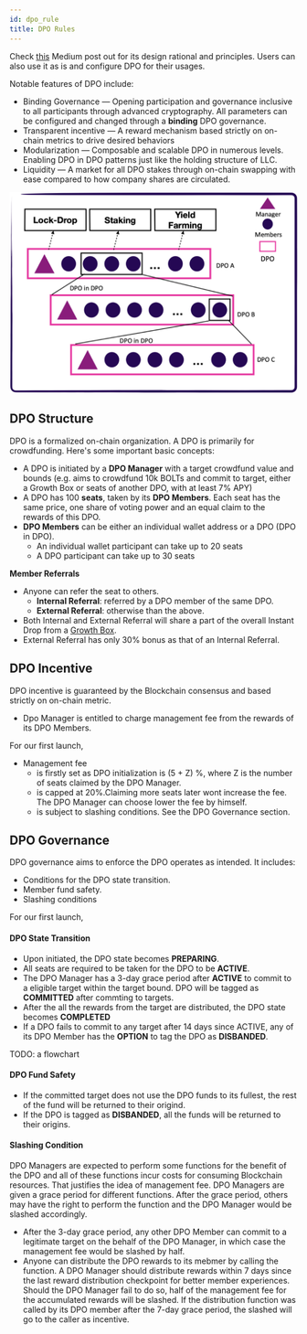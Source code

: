 ```yaml
---
id: dpo_rule
title: DPO Rules
---
```


Check [this](https://spannerprotocol.medium.com/introducing-dpo-e4ca0730e1c) Medium post out for its design rational and principles. Users can also use it as is and configure DPO for their usages. 

Notable features of DPO include:
- Binding Governance — Opening participation and governance inclusive to all participants through advanced cryptography. All parameters can be configured and changed through a **binding** DPO governance.
- Transparent incentive — A reward mechanism based strictly on on-chain metrics to drive desired behaviors
- Modularization — Composable and scalable DPO in numerous levels. Enabling DPO in DPO patterns just like the holding structure of LLC.
- Liquidity — A market for all DPO stakes through on-chain swapping with ease compared to how company shares are circulated.

<img src="assets/dpo.png" width="600">

## DPO Structure
DPO is a formalized on-chain organization. A DPO is primarily for crowdfunding. Here's some important basic concepts:
- A DPO is initiated by a **DPO Manager** with a target crowdfund value and bounds (e.g. aims to crowdfund 10k BOLTs and commit to target, either a Growth Box or seats of another DPO, with at least 7% APY)
- A DPO has 100 **seats**, taken by its **DPO Members**. Each seat has the same price, one share of voting power and an equal claim to the rewards of this DPO. 
- **DPO Members** can be either an individual wallet address or a DPO (DPO in DPO). 
    - An individual wallet participant can take up to 20 seats
    - A DPO participant can take up to 30 seats

**Member Referrals**
- Anyone can refer the seat to others. 
    - **Internal Referral**: referred by a DPO member of the same DPO.
    - **External Referral**: otherwise than the above.
- Both Internal and External Referral will share a part of the overall Instant Drop from a [Growth Box](growthbox_rule.md).
- External Referral has only 30% bonus as that of an Internal Referral.
## DPO Incentive
DPO incentive is guaranteed by the Blockchain consensus and based strictly on on-chain metric.
- Dpo Manager is entitled to charge management fee from the rewards of its DPO Members.

For our first launch,
- Management fee 
    - is firstly set as DPO initialization is (5 + Z) %, where Z is the number of seats claimed by the DPO Manager. 
    - is capped at 20%.Claiming more seats later wont increase the fee. The DPO Manager can choose lower the fee by himself. 
    - is subject to slashing conditions. See the DPO Governance section. 


## DPO Governance
DPO governance aims to enforce the DPO operates as intended. It includes:
- Conditions for the DPO state transition.
- Member fund safety. 
- Slashing conditions

For our first launch,

#### DPO State Transition
- Upon initiated, the DPO state becomes **PREPARING**. 
- All seats are required to be taken for the DPO to be **ACTIVE**. 
- The DPO Manager has a 3-day grace period after **ACTIVE** to commit to a eligible target within the target bound. DPO will be tagged as **COMMITTED** after commting to targets.
- After the all the rewards from the target are distributed, the DPO state becomes **COMPLETED**
- If a DPO fails to commit to any target after 14 days since ACTIVE, any of its DPO Member has the **OPTION** to tag the DPO as **DISBANDED**. 

TODO: a flowchart

#### DPO Fund Safety
- If the committed target does not use the DPO funds to its fullest, the rest of the fund will be returned to their origind.
- If the DPO is tagged as **DISBANDED**, all the funds will be returned to their origins.

#### Slashing Condition
DPO Managers are expected to perform some functions for the benefit of the DPO and all of these functions incur costs for consuming Blockchain resources. That justifies the idea of management fee. DPO Managers are given a grace period for different functions. After the grace period, others may have the right to perform the function and the DPO Manager would be slashed accordingly.
- After the 3-day grace period, any other DPO Member can commit to a legitimate target on the behalf of the DPO Manager, in which case the management fee would be slashed by half. 
- Anyone can distribute the DPO rewards to its mebmer by calling the function. A DPO Manager should distribute rewards within 7 days since the last reward distribution checkpoint for better member experiences. Should the DPO Manager fail to do so, half of the management fee for the accumulated rewards will be slashed. If the distribution function was called by its DPO member after the 7-day grace period, the slashed will go to the caller as incentive. 